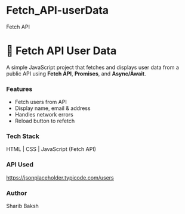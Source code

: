 # Fetch_API-userData
Fetch API

# 📡 Fetch API User Data 

A simple JavaScript project that fetches and displays user data from a public API using **Fetch API**, **Promises**, and **Async/Await**.

### Features
- Fetch users from API
- Display name, email & address
- Handles network errors
- Reload button to refetch

### Tech Stack
HTML | CSS | JavaScript (Fetch API)

### API Used
https://jsonplaceholder.typicode.com/users



### Author
Sharib Baksh
